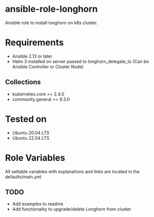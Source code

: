# ansible-role-longhorn
Ansible role to install longhorn on k8s cluster.

# Requirements
- Ansible 2.13 or later
- Helm 3 installed on server passed to longhorn_delegate_to (Can be Ansible Controller or Cluster Node)

## Collections
- kubernetes.core >= 2.4.0
- community.general >= 8.3.0

# Tested on
- Ubuntu 20.04 LTS
- Ubuntu 22.04 LTS

# Role Variables
All settable variables with explanations and links are located in the defaults/main.yml

## TODO
- Add examples to readme
- Add functionality to upgrade/delete Longhorn from cluster